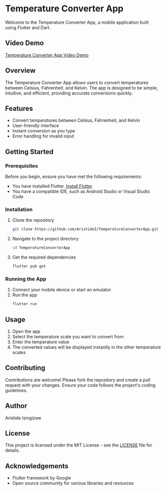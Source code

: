 # Temperature Converter App

Welcome to the Temperature Converter App, a mobile application built using Flutter and Dart.

## Video Demo

[Temperature Converter App Video Demo](https://drive.google.com/file/d/1YtwvggUXO0CdPA7bZm7gBbUSyAIkTsYl/view?usp=sharing)

## Overview

The Temperature Converter App allows users to convert temperatures between Celsius, Fahrenheit, and Kelvin. The app is designed to be simple, intuitive, and efficient, providing accurate conversions quickly.

## Features

- Convert temperatures between Celsius, Fahrenheit, and Kelvin
- User-friendly interface
- Instant conversion as you type
- Error handling for invalid input

## Getting Started

### Prerequisites

Before you begin, ensure you have met the following requirements:

- You have installed Flutter. [Install Flutter](https://flutter.dev/docs/get-started/install)
- You have a compatible IDE, such as Android Studio or Visual Studio Code

### Installation

1. Clone the repository
   ```sh
   git clone https://github.com/AristideI/TemperatureConverterApp.git
   ```
2. Navigate to the project directory
   ```sh
   cd TemperatureConverterApp
   ```
3. Get the required dependencies
   ```sh
   flutter pub get
   ```

### Running the App

1. Connect your mobile device or start an emulator
2. Run the app
   ```sh
   flutter run
   ```

## Usage

1. Open the app
2. Select the temperature scale you want to convert from
3. Enter the temperature value
4. The converted values will be displayed instantly in the other temperature scales

## Contributing

Contributions are welcome! Please fork the repository and create a pull request with your changes. Ensure your code follows the project's coding guidelines.

## Author

Aristide Isingizwe

## License

This project is licensed under the MIT License - see the [LICENSE](LICENSE) file for details.

## Acknowledgements

- Flutter framework by Google
- Open source community for various libraries and resources
